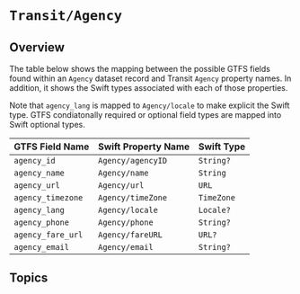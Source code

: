 # ``Transit/Agency``

## Overview

The table below shows the mapping between the possible GTFS fields found within an `Agency` dataset record and Transit ``Agency`` property names. In addition, it shows the Swift types associated with each of those properties.

Note that `agency_lang` is mapped to ``Agency/locale`` to make explicit the Swift type. GTFS condiatonally required or optional field types are mapped into Swift optional types.

GTFS Field Name   | Swift Property Name | Swift Type
----------------- | ------------------- | ----------
`agency_id`       | ``Agency/agencyID`` | `String?`
`agency_name`     | ``Agency/name``     | `String`
`agency_url`      | ``Agency/url``      | `URL`
`agency_timezone` | ``Agency/timeZone`` | `TimeZone`
`agency_lang`     | ``Agency/locale``   | `Locale?`
`agency_phone`    | ``Agency/phone``    | `String?`
`agency_fare_url` | ``Agency/fareURL``  | `URL?`
`agency_email`    | ``Agency/email``    | `String?`

## Topics
